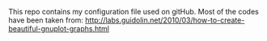 This repo contains my configuration file used on gitHub.
Most of the codes have been taken from: http://labs.guidolin.net/2010/03/how-to-create-beautiful-gnuplot-graphs.html
